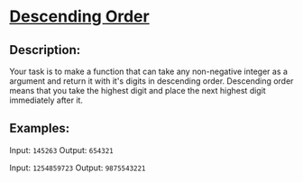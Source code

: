 # [Descending Order](https://www.codewars.com/kata/5467e4d82edf8bbf40000155)

## Description:

Your task is to make a function that can take any non-negative integer as a argument and return it with it's digits in descending order. Descending order means that you take the highest digit and place the next highest digit immediately after it.

## Examples:

Input: `145263` Output: `654321`

Input: `1254859723` Output: `9875543221`